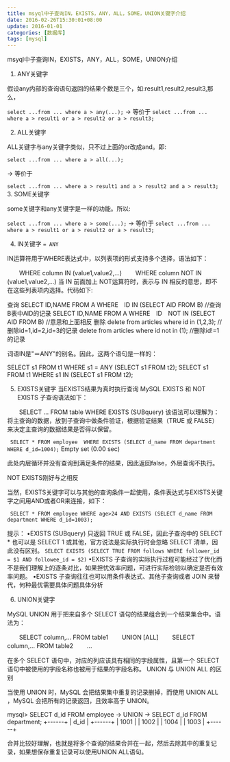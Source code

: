 ```yaml
---
title: msyql中子查询IN，EXISTS，ANY，ALL，SOME，UNION关键字介绍
date: 2016-02-26T15:30:01+08:00
update: 2016-01-01
categories: [数据库]
tags: [mysql]
---
```


msyql中子查询IN，EXISTS，ANY，ALL，SOME，UNION介绍

1. ANY关键字

假设any内部的查询语句返回的结果个数是三个，如:result1,result2,result3,那么，

`select ...from ... where a > any(...);`
-> 等价于
`select ...from ... where a > result1 or a > result2 or a > result3;`

2. ALL关键字

ALL关键字与any关键字类似，只不过上面的or改成and。即:

`select ...from ... where a > all(...);`

-> 等价于

`select ...from ... where a > result1 and a > result2 and a > result3;`
3. SOME关键字

some关键字和any关键字是一样的功能。所以:

`select ...from ... where a > some(...);`
-> 等价于
`select ...from ... where a > result1 or a > result2 or a > result3;`

4. IN关键字 `= ANY`

IN运算符用于WHERE表达式中，以列表项的形式支持多个选择，语法如下：

　　WHERE column IN (value1,value2,...)
　　WHERE column NOT IN (value1,value2,...)
当 IN 前面加上 NOT运算符时，表示与 IN 相反的意思，即不在这些列表项内选择。代码如下:

查询
SELECT ID,NAME FROM A WHERE　ID IN (SELECT AID FROM B)             //查询B表中AID的记录
SELECT ID,NAME FROM A WHERE　ID　NOT IN (SELECT AID FROM B)        //意思和上面相反
删除
delete from articles where id in (1,2,3);                         //删除id=1,id=2,id=3的记录
delete from articles where id not in (1);                         //删除id!=1的记录

词语IN是"＝ANY"的别名。因此，这两个语句是一样的：

SELECT s1 FROM t1 WHERE s1 = ANY (SELECT s1 FROM t2);
SELECT s1 FROM t1 WHERE s1 IN    (SELECT s1 FROM t2);

5. EXISTS关键字
   当EXISTS结果为真时执行查询
MySQL EXISTS 和 NOT EXISTS 子查询语法如下：

　　SELECT ... FROM table WHERE  EXISTS (SUBquery)
该语法可以理解为：将主查询的数据，放到子查询中做条件验证，根据验证结果（TRUE 或 FALSE）来决定主查询的数据结果是否得以保留。

` SELECT * FROM employee  WHERE EXISTS (SELECT d_name FROM department WHERE d_id=1004);`
Empty set (0.00 sec)

此处内层循环并没有查询到满足条件的结果，因此返回false，外层查询不执行。

NOT EXISTS刚好与之相反

当然，EXISTS关键字可以与其他的查询条件一起使用，条件表达式与EXISTS关键字之间用AND或者OR来连接，如下：

` SELECT * FROM employee WHERE age>24 AND EXISTS (SELECT d_name FROM department WHERE d_id=1003);`

提示：
•EXISTS (SUBquery) 只返回 TRUE 或 FALSE，因此子查询中的 SELECT * 也可以是 SELECT 1 或其他，官方说法是实际执行时会忽略 SELECT 清单，因此没有区别。
`SELECT EXISTS (SELECT TRUE FROM follows WHERE follower_id = $1 AND followee_id = $2)`
•EXISTS 子查询的实际执行过程可能经过了优化而不是我们理解上的逐条对比，如果担忧效率问题，可进行实际检验以确定是否有效率问题。
•EXISTS 子查询往往也可以用条件表达式、其他子查询或者 JOIN 来替代，何种最优需要具体问题具体分析

6. UNION关键字

MySQL UNION 用于把来自多个 SELECT 语句的结果组合到一个结果集合中。语法为：

　　SELECT column,... FROM table1
　　UNION [ALL]
　　SELECT column,... FROM table2
　　...

在多个 SELECT 语句中，对应的列应该具有相同的字段属性，且第一个 SELECT 语句中被使用的字段名称也被用于结果的字段名称。
UNION 与 UNION ALL 的区别

当使用 UNION 时，MySQL 会把结果集中重复的记录删掉，而使用 UNION ALL ，MySQL 会把所有的记录返回，且效率高于 UNION。

mysql> SELECT d_id FROM employee
    -> UNION
    -> SELECT d_id FROM department;
+------+
| d_id |
+------+
| 1001 |
| 1002 |
| 1004 |
| 1003 |
+------+

合并比较好理解，也就是将多个查询的结果合并在一起，然后去除其中的重复记录，如果想保存重复记录可以使用UNION ALL语句。
